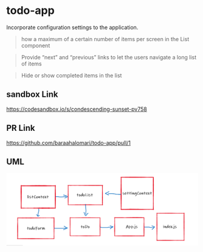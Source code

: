 # todo-app

Incorporate configuration settings to the application.

> how a maximum of a certain number of items per screen in the List component

> Provide “next” and “previous” links to let the users navigate a long list of items

> Hide or show completed items in the list


## sandbox Link

https://codesandbox.io/s/condescending-sunset-pv758


## PR Link

https://github.com/baraahalomari/todo-app/pull/1

## UML

![uml](./33.png)
